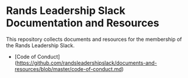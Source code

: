 # Rands Leadership Slack Documentation and Resources

This repository collects documents and resources for the membership of the Rands Leadership Slack.

* [Code of Conduct] (https://github.com/randsleadershipslack/documents-and-resources/blob/master/code-of-conduct.md)